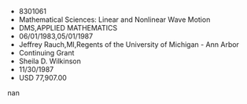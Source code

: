 
* 8301061
* Mathematical Sciences: Linear and Nonlinear Wave Motion
* DMS,APPLIED MATHEMATICS
* 06/01/1983,05/01/1987
* Jeffrey Rauch,MI,Regents of the University of Michigan - Ann Arbor
* Continuing Grant
* Sheila D. Wilkinson
* 11/30/1987
* USD 77,907.00

nan

